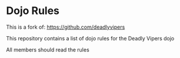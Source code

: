 Dojo Rules
==========

This is a fork of:
https://github.com/deadlyvipers

This repository contains a list of dojo rules for the Deadly Vipers dojo

All members should read the rules
